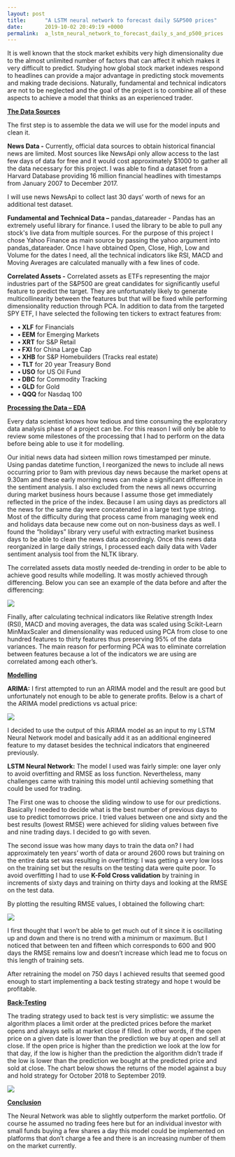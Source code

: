 ```yaml
---
layout: post
title:      "A LSTM neural network to forecast daily S&P500 prices"
date:       2019-10-02 20:49:19 +0000
permalink:  a_lstm_neural_network_to_forecast_daily_s_and_p500_prices
---
```



It is well known that the stock market exhibits very high dimensionality due to the almost unlimited number of factors that can affect it which makes it very difficult to predict. Studying how global stock market indexes respond to headlines can provide a major advantage in predicting stock movements and making trade decisions. Naturally, fundamental and technical indicators are not to be neglected and the goal of the project is to combine all of these aspects to achieve a model that thinks as an experienced trader. 

<b><u>The Data Sources</u></b>

The first step is to assemble the data we will use for the model inputs and clean it.

**News Data -** Currently, official data sources to obtain historical financial news are limited. Most sources like NewsApi only allow access to the last few days of data for free and it would cost approximately $1000 to gather all the data necessary for this project. I was able to find a dataset from a Harvard Database providing 16 million financial headlines with timestamps from January 2007 to December 2017.

I will use news NewsApi to collect last 30 days’ worth of news for an additional test dataset.

**Fundamental and Technical Data –** pandas_datareader - Pandas has an extremely useful library for finance. I used the library to be able to pull any stock's live data from multiple sources. For the purpose of this project I chose Yahoo Finance as main source by passing the yahoo argument into pandas_datareader. Once I have obtained Open, Close, High, Low and Volume for the dates I need, all the technical indicators like RSI, MACD and Moving Averages are calculated manually with a few lines of code.

**Correlated Assets -** Correlated assets as ETFs representing the major industries part of the S&P500 are great candidates for significantly useful feature to predict the target. They are unfortunately likely to generate multicollinearity between the features but that will be fixed while performing dimensionality reduction through PCA. In addition to data from the targeted SPY ETF, I have selected the following ten tickers to extract features from:

* **•	XLF** for Financials
* **•	EEM** for Emerging Markets
* **•	XRT** for S&P Retail
* **•	FXI** for China Large Cap
* **•	XHB** for S&P Homebuilders (Tracks real estate)
* **•	TLT** for 20 year Treasury Bond
* **•	USO** for US Oil Fund
* **•	DBC** for Commodity Tracking
* **•	GLD** for Gold
* **•	QQQ** for Nasdaq 100

<b><u>Processing the Data – EDA </u></b>

Every data scientist knows how tedious and time consuming the exploratory data analysis phase of a project can be. For this reason I will only be able to review some milestones of the processing that I had to perform on the data before being able to use it for modelling.

Our initial news data had sixteen million rows timestamped per minute. Using pandas datetime function, I reorganized the news to include all news occurring prior to 9am with previous day news because the market opens at 9.30am and these early morning news can make a significant difference in the sentiment analysis. I also excluded from the news all news occurring during market business hours because I assume those get immediately reflected in the price of the index. Because I am using days as predictors all the news for the same day were concatenated in a large text type string. Most of the difficulty during that process came from managing week end and holidays data because new come out on non-business days as well. I found the “holidays” library very useful with extracting market business days to be able to clean the news data accordingly.<r>
Once this news data reorganized in large daily strings, I processed each daily data with Vader sentiment analysis tool from the NLTK library. 

The correlated assets data mostly needed de-trending in order to be able to achieve good results while modelling. It was mostly achieved through differencing. Below you can see an example of the data before and after the differencing:

![](img/31)

Finally, after calculating technical indicators like Relative strength Index (RSI), MACD and moving averages, the data was scaled using Scikit-Learn MinMaxScaler and dimensionality was reduced using PCA from close to one hundred features to thirty features thus preserving 95% of the data variances. The main reason for performing PCA was to eliminate correlation between features because a lot of the indicators we are using are correlated among each other’s.

<b><u>Modelling</u></b>

**ARIMA:** I first attempted to run an ARIMA model and the result are good but unfortunately not enough to be able to generate profits. Below is a chart of the ARIMA model predictions vs actual price:

![](img/32)

I decided to use the output of this ARIMA model as an input to my LSTM Neural Network model and basically add it as an additional engineered feature to my dataset besides the technical indicators that engineered previously.

**LSTM Neural Network:** The model I used was fairly simple: one layer only to avoid overfitting and RMSE as loss function. Nevertheless, many challenges came with training this model until achieving something that could be used for trading. 

The First one was to choose the sliding window to use for our predictions. Basically I needed to decide what is the best number of previous days to use to predict tomorrows price. I tried values between one and sixty and the best results (lowest RMSE) were achieved for sliding values between five and nine trading days. I decided to go with seven.

The second issue was how many days to train the data on? I had approximately ten years’ worth of data or around 2600 rows but training on the entire data set was resulting in overfitting: I was getting a very low loss on the training set but the results on the testing data were quite poor. To avoid overfitting I had to use **K-Fold Cross validation** by training in increments of sixty days and training on thirty days and looking at the RMSE on the test data. 

By plotting the resulting RMSE values, I obtained the following chart: 

![](img/33)

I first thought that I won’t be able to get much out of it since it is oscillating up and down and there is no trend with a minimum or maximum. But I noticed that between ten and fifteen which corresponds to 600 and 900 days the RMSE remains low and doesn’t increase which lead me to focus on this length of training sets.

 After retraining the model on 750 days I achieved results that seemed good enough to start implementing a back testing strategy and hope t would be profitable.

<b><u>Back-Testing</u></b>

The trading strategy used to back test is very simplistic: we assume the algorithm places a limit order at the predicted prices before the market opens and always sells at market close if filled. In other words, if the open price on a given date is lower than the prediction we buy at open and sell at close. If the open price is higher than the prediction we look at the low for that day, if the low is higher than the prediction the algorithm didn’t trade if the low is lower than the prediction we bought at the predicted price and sold at close. The chart below shows the returns of the model against a buy and hold strategy for October 2018 to September 2019.

![](img/34)

<b><u>Conclusion</u></b>

The Neural Network was able to slightly outperform the market portfolio. Of course he assumed no trading fees here but for an individual investor with small funds buying a few shares a day this model could be implemented on platforms that don’t charge a fee and there is an increasing number of them on the market currently. 





